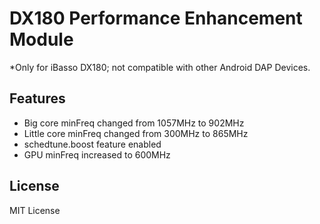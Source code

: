 # DX180 Performance Enhancement Module
*Only for iBasso DX180; not compatible with other Android DAP Devices.
## Features
- Big core minFreq changed from 1057MHz to 902MHz
- Little core minFreq changed from 300MHz to 865MHz
- schedtune.boost feature enabled
- GPU minFreq increased to 600MHz

## License
MIT License
